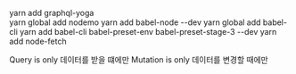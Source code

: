 yarn add graphql-yoga  
yarn global add nodemo
yarn add babel-node --dev
yarn global add babel-cli
yarn add babel-cli babel-preset-env babel-preset-stage-3 --dev
yarn add node-fetch

Query is only 데이터를 받을 떄에만
Mutation is only 데이터를 변경할 때에만
